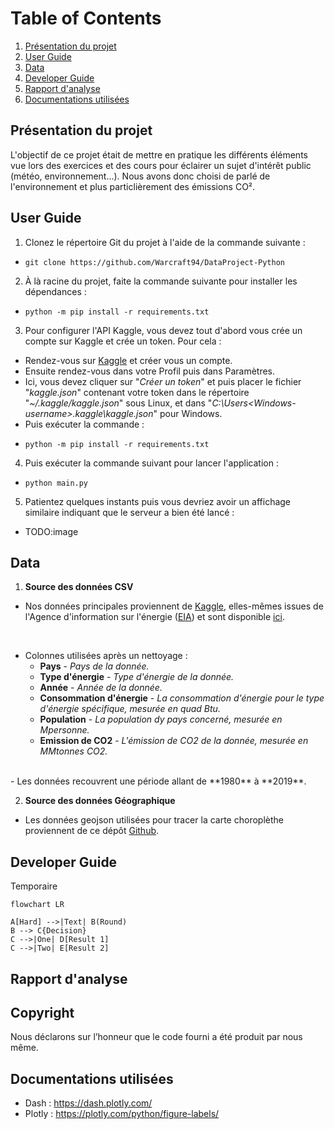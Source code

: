 # Table of Contents
1. [Présentation du projet](#presentation-du-projet)
2. [User Guide](#user-guide)
3. [Data](#data)
4. [Developer Guide](#developer-guide)
5. [Rapport d'analyse](#rapport-danalyse)
6. [Documentations utilisées](#documentations-utilisées)

## Présentation du projet
L'objectif de ce projet était de mettre en pratique les différents éléments vue lors des exercices et des cours pour éclairer un sujet d'intérêt public (météo, environnement...).
Nous avons donc choisi de parlé de l'environnement et plus particlièrement des émissions CO².

## User Guide
1. Clonez le répertoire Git du projet à l'aide de la commande suivante :
-     git clone https://github.com/Warcraft94/DataProject-Python
2. À là racine du projet, faite la commande suivante pour installer les dépendances :
-     python -m pip install -r requirements.txt
3. Pour configurer l'API Kaggle, vous devez tout d'abord vous crée un compte sur Kaggle et crée un token. Pour cela :
- Rendez-vous sur [Kaggle](https://www.kaggle.com/) et créer vous un compte.
- Ensuite rendez-vous dans votre Profil puis dans Paramètres.
- Ici, vous devez cliquer sur "*Créer un token*" et puis placer le fichier "*kaggle.json*" contenant votre token dans le répertoire "*~/.kaggle/kaggle.json*" sous Linux, et dans "*C:\Users\<Windows-username>\.kaggle\kaggle.json*" pour Windows.
- Puis exécuter la commande :
-     python -m pip install -r requirements.txt
4. Puis exécuter la commande suivant pour lancer l'application :
-     python main.py
5. Patientez quelques instants puis vous devriez avoir un affichage similaire indiquant que le serveur a bien été lancé :
- TODO:image

## Data
1. **Source des données CSV**
- Nos données principales proviennent de [Kaggle](https://www.kaggle.com/), elles-mêmes issues de l'Agence d'information sur l'énergie ([EIA](https://www.eia.gov/)) et sont disponible [ici](https://www.kaggle.com/datasets/lobosi/c02-emission-by-countrys-grouth-and-population/data).

<br>
     
- Colonnes utilisées après un nettoyage :
    - **Pays** - *Pays de la donnée.*
    - **Type d'énergie** - *Type d'énergie de la donnée.*
    - **Année** - *Année de la donnée.*
    - **Consommation d'énergie** - *La consommation d'énergie pour le type d'énergie spécifique, mesurée en quad Btu.*
    - **Population** - *La population dy pays concerné, mesurée en Mpersonne.*
    - **Emission de CO2** - *L'émission de CO2 de la donnée, mesurée en MMtonnes CO2.*
<br>
- Les données recouvrent une période allant de **1980** à **2019**.

2. **Source des données Géographique**
- Les données geojson utilisées pour tracer la carte choroplèthe proviennent de ce dépôt [Github](https://github.com/johan/world.geo.json/blob/master/countries.geo.json).

## Developer Guide
Temporaire
```mermaid
flowchart LR

A[Hard] -->|Text| B(Round)
B --> C{Decision}
C -->|One| D[Result 1]
C -->|Two| E[Result 2]
```

## Rapport d'analyse



## Copyright
Nous déclarons sur l’honneur que le code fourni a été produit par nous même.

## Documentations utilisées
- Dash : https://dash.plotly.com/ 
- Plotly : https://plotly.com/python/figure-labels/ 

